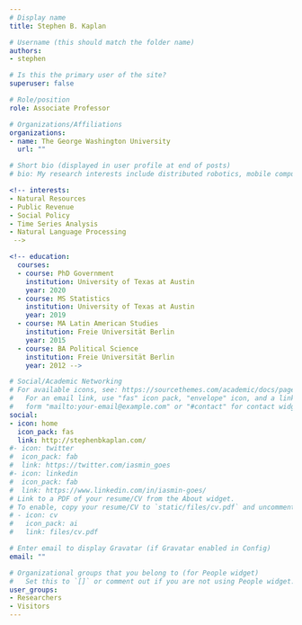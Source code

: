 ```yaml
---
# Display name
title: Stephen B. Kaplan

# Username (this should match the folder name)
authors:
- stephen

# Is this the primary user of the site?
superuser: false

# Role/position
role: Associate Professor

# Organizations/Affiliations
organizations:
- name: The George Washington University
  url: ""

# Short bio (displayed in user profile at end of posts)
# bio: My research interests include distributed robotics, mobile computing and programmable matter.

<!-- interests:
- Natural Resources
- Public Revenue 
- Social Policy
- Time Series Analysis
- Natural Language Processing
 -->

<!-- education:
  courses:
  - course: PhD Government
    institution: University of Texas at Austin
    year: 2020
  - course: MS Statistics
    institution: University of Texas at Austin
    year: 2019
  - course: MA Latin American Studies
    institution: Freie Universität Berlin
    year: 2015
  - course: BA Political Science
    institution: Freie Universität Berlin
    year: 2012 -->

# Social/Academic Networking
# For available icons, see: https://sourcethemes.com/academic/docs/page-builder/#icons
#   For an email link, use "fas" icon pack, "envelope" icon, and a link in the
#   form "mailto:your-email@example.com" or "#contact" for contact widget.
social:
- icon: home
  icon_pack: fas
  link: http://stephenbkaplan.com/
#- icon: twitter
#  icon_pack: fab
#  link: https://twitter.com/iasmin_goes
#- icon: linkedin
#  icon_pack: fab
#  link: https://www.linkedin.com/in/iasmin-goes/
# Link to a PDF of your resume/CV from the About widget.
# To enable, copy your resume/CV to `static/files/cv.pdf` and uncomment the lines below.
# - icon: cv
#   icon_pack: ai
#   link: files/cv.pdf

# Enter email to display Gravatar (if Gravatar enabled in Config)
email: ""

# Organizational groups that you belong to (for People widget)
#   Set this to `[]` or comment out if you are not using People widget.
user_groups:
- Researchers
- Visitors
---
```

